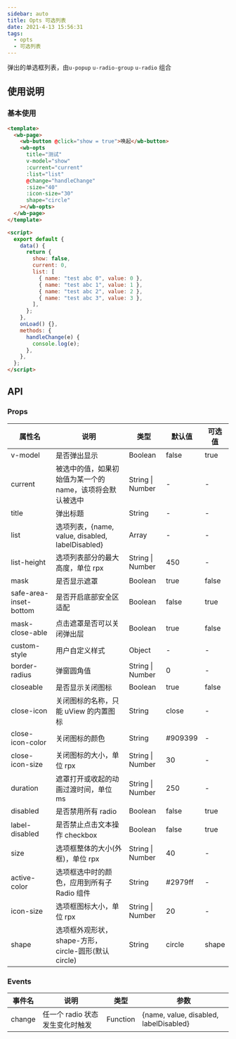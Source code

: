 ```yaml
---
sidebar: auto
title: Opts 可选列表
date: 2021-4-13 15:56:31
tags:
  - opts
  - 可选列表
---
```


弹出的单选框列表，由`u-popup` `u-radio-group` `u-radio` 组合

## 使用说明

### 基本使用

```html
<template>
  <wb-page>
    <wb-button @click="show = true">唤起</wb-button>
    <wb-opts
      title="测试"
      v-model="show"
      :current="current"
      :list="list"
      @change="handleChange"
      :size="40"
      :icon-size="30"
      shape="circle"
    ></wb-opts>
  </wb-page>
</template>

<script>
  export default {
    data() {
      return {
        show: false,
        current: 0,
        list: [
          { name: "test abc 0", value: 0 },
          { name: "test abc 1", value: 1 },
          { name: "test abc 2", value: 2 },
          { name: "test abc 3", value: 3 },
        ],
      };
    },
    onLoad() {},
    methods: {
      handleChange(e) {
        console.log(e);
      },
    },
  };
</script>
```

## API

### Props

| 属性名                 | 说明                                                      | 类型             | 默认值  | 可选值 |
| ---------------------- | --------------------------------------------------------- | ---------------- | ------- | ------ |
| v-model                | 是否弹出显示                                              | Boolean          | false   | true   |
| current                | 被选中的值，如果初始值为某一个的 name，该项将会默认被选中 | String \| Number | -       | -      |
| title                  | 弹出标题                                                  | String           | -       | -      |
| list                   | 选项列表，{name, value, disabled, labelDisabled}          | Array            | -       | -      |
| list-height            | 选项列表部分的最大高度，单位 rpx                          | String \| Number | 450     | -      |
| mask                   | 是否显示遮罩                                              | Boolean          | true    | false  |
| safe-area-inset-bottom | 是否开启底部安全区适配                                    | Boolean          | false   | true   |
| mask-close-able        | 点击遮罩是否可以关闭弹出层                                | Boolean          | true    | false  |
| custom-style           | 用户自定义样式                                            | Object           | -       | -      |
| border-radius          | 弹窗圆角值                                                | String \| Number | 0       | -      |
| closeable              | 是否显示关闭图标                                          | Boolean          | true    | false  |
| close-icon             | 关闭图标的名称，只能 uView 的内置图标                     | String           | close   | -      |
| close-icon-color       | 关闭图标的颜色                                            | String           | #909399 | -      |
| close-icon-size        | 关闭图标的大小，单位 rpx                                  | String \| Number | 30      | -      |
| duration               | 遮罩打开或收起的动画过渡时间，单位 ms                     | String \| Number | 250     | -      |
| disabled               | 是否禁用所有 radio                                        | Boolean          | false   | true   |
| label-disabled         | 是否禁止点击文本操作 checkbox                             | Boolean          | false   | true   |
| size                   | 选项框整体的大小(外框)，单位 rpx                          | String \| Number | 40      | -      |
| active-color           | 选项框选中时的颜色，应用到所有子 Radio 组件               | String           | #2979ff | -      |
| icon-size              | 选项框图标大小，单位 rpx                                  | String \| Number | 20      | -      |
| shape                  | 选项框外观形状，shape-方形，circle-圆形(默认 circle)      | String           | circle  | shape  |

### Events

| 事件名 | 说明                            | 类型     | 参数                                   |
| ------ | ------------------------------- | -------- | -------------------------------------- |
| change | 任一个 radio 状态发生变化时触发 | Function | {name, value, disabled, labelDisabled} |
